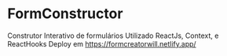 # FormConstructor
Construtor Interativo de formulários
Utilizado ReactJs, Context, e ReactHooks
Deploy em https://formcreatorwill.netlify.app/
